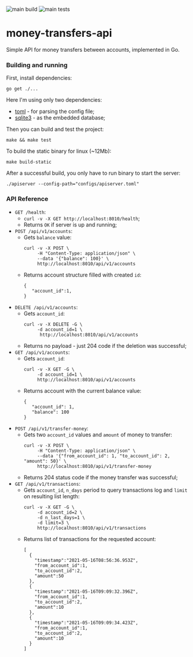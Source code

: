 ![main build](https://github.com/gasparian/money-transfers-api/actions/workflows/build.yml/badge.svg?branch=main)
![main tests](https://github.com/gasparian/money-transfers-api/actions/workflows/test.yml/badge.svg?branch=main)
# money-transfers-api
Simple API for money transfers between accounts, implemented in Go.  

### Building and running  

First, install dependencies:  
```
go get ./...
```  
Here I'm using only two dependencies:  
 - [toml](https://github.com/BurntSushi/toml) - for parsing the config file;  
 - [sqlite3](https://github.com/mattn/go-sqlite3) - as the embedded database;  

Then you can build and test the project:  
```
make && make test
```  
To build the static binary for linux (~12Mb):  
```
make build-static
```  
After a successful build, you only have to run binary to start the server:  
```
./apiserver --config-path="configs/apiserver.toml"
```  

### API Reference  
 - `GET /health`:  
   - `curl -v -X GET http://localhost:8010/health`;  
   - Returns `OK` if server is up and running;  
 - `POST /api/v1/accounts`:  
   - Gets `balance` value:
     ```
     curl -v -X POST \
          -H "Content-Type: application/json" \
          --data '{"balance": 100}' \
          http://localhost:8010/api/v1/accounts
   - Returns account structure filled with created `id`: 
     ```
     {
        "account_id":1,
     }  
 - `DELETE /api/v1/accounts`:  
   - Gets `account_id`: 
     ```
     curl -v -X DELETE -G \
          -d account_id=1 \
           http://localhost:8010/api/v1/accounts
   - Returns no payload - just 204 code if the deletion was successful;  
 - `GET /api/v1/accounts`:  
   - Gets `account_id`: 
     ```
     curl -v -X GET -G \
          -d account_id=1 \
          http://localhost:8010/api/v1/accounts
   - Returns account with the current balance value:  
     ```
     {
        "account_id": 1,
        "balance": 100
     }  
 - `POST /api/v1/transfer-money`:  
   - Gets two `account_id` values and `amount` of money to transfer: 
     ```
     curl -v -X POST \
          -H "Content-Type: application/json" \
          --data '{"from_account_id": 1, "to_account_id": 2, "amount": 50}' \
          http://localhost:8010/api/v1/transfer-money
   - Returns 204 status code if the money transfer was successful;  
 - `GET /api/v1/transactions`:  
   - Gets `account_id`, `n_days` period to query transactions log and `limit` on resulting list length:  
     ```
     curl -v -X GET -G \
          -d account_id=2 \
          -d n_last_days=1 \
          -d limit=3 \
          http://localhost:8010/api/v1/transactions
   - Returns list of transactions for the requested account:  
     ```
     [
       {
         "timestamp":"2021-05-16T08:56:36.953Z",
         "from_account_id":1,
         "to_account_id":2,
         "amount":50
       },
       {
         "timestamp":"2021-05-16T09:09:32.396Z",
         "from_account_id":1,
         "to_account_id":2,
         "amount":10
       },
       {
         "timestamp":"2021-05-16T09:09:34.423Z",
         "from_account_id":1,
         "to_account_id":2,
         "amount":10
       }
     ]
